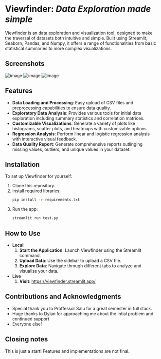 # **Viewfinder**: *Data Exploration made simple*
Viewfinder is an data exploration and visualization tool, designed to make the traversal of datasets both intuitive and simple. Built using Streamlit, Seaborn, Pandas, and Numpy, it offers a range of functionalities from basic statistical summaries to more complex visualizations.

## Screenshots
![image](https://github.com/Schweem/Viewfinder/assets/63567335/1343f89f-2391-496c-a7e4-e914d0ce265c)
![image](https://github.com/Schweem/Viewfinder/assets/63567335/f70d43d6-fa7a-460c-8b78-00023f0a829a)
![image](https://github.com/Schweem/Viewfinder/assets/63567335/a14ac534-b719-4a10-a604-354a7e920559)


## Features
- **Data Loading and Processing**: Easy upload of CSV files and preprocessing capabilities to ensure data quality.
- **Exploratory Data Analysis**: Provides various tools for initial data exploration including summary statistics and correlation matrices.
- **Customizable Visualizations**: Generate a variety of plots like histograms, scatter plots, and heatmaps with customizable options.
- **Regression Analysis**: Perform linear and logistic regression analysis with interactive visual feedback.
- **Data Quality Report**: Generate comprehensive reports outlinging missing values, outliers, and unique values in your dataset.

## Installation
To set up Viewfinder for yourself:
1. Clone this repository.
2. Install required libraries:
   ```bash
   pip install -r requirements.txt
3. Run the app:
   ```bash
   streamlit run test.py

## How to Use
- **Local**
  1. **Start the Application**: Launch Viewfinder using the Streamlit command.
  2. **Upload Data**: Use the sidebar to upload a CSV file.
  3. **Explore Data**: Navigate through different tabs to analyze and visualize your data.
- **Live**
  1. **Visit**: https://viewfinder.streamlit.app/   

## Contributions and Acknowledgments
- Special thank you to Proffessor Salu for a great semester in full stack. 
- Huge thanks to Dylan for approaching me about the intial problem and continued support 
- Everyone else!

## Closing notes 
This is just a start! Features and implementations are not final.
